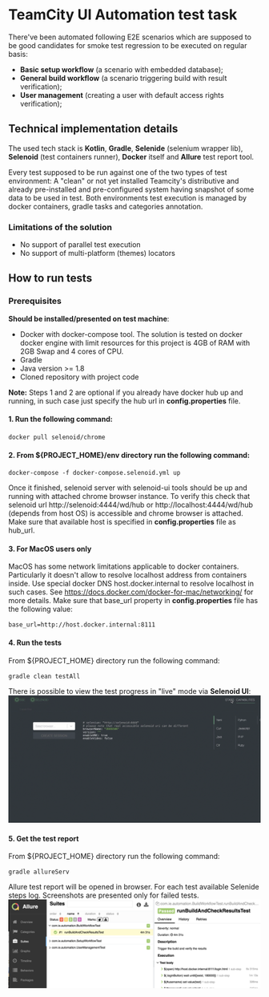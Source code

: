 # TeamCity UI Automation test task
There've been automated following E2E scenarios which are supposed to be good candidates for smoke test regression 
to be executed on regular basis:
- **Basic setup workflow** (a scenario with embedded database);
- **General build workflow** (a scenario triggering build with result verification);
- **User management** (creating a user with default access rights verification);

## Technical implementation details
The used tech stack is **Kotlin**, **Gradle**, **Selenide** (selenium wrapper lib), **Selenoid** (test containers runner),
**Docker** itself and **Allure** test report tool.

Every test supposed to be run against one of the two types of test environment: A "clean" or not yet installed Teamcity's distributive and
already pre-installed and pre-configured system having snapshot of some data to be used in test.
Both environments test execution is managed by docker containers, gradle tasks and categories annotation.

### Limitations of the solution
- No support of parallel test execution
- No support of multi-platform (themes) locators

## How to run tests

### Prerequisites
**Should be installed/presented on test machine**:
- Docker with docker-compose tool. The solution is tested on docker docker engine with limit resources for this project is 4GB of RAM with 2GB Swap and 4 cores of CPU.
- Gradle
- Java version >= 1.8
- Cloned repository with project code

**Note:** Steps 1 and 2 are optional if you already have docker hub up and running, in such case just specify the hub url in **config.properties** file. 

#### 1. Run the following command:
```
docker pull selenoid/chrome
```

#### 2. From ${PROJECT_HOME}/env directory run the following command:
```
docker-compose -f docker-compose.selenoid.yml up
```
Once it finished, selenoid server with selenoid-ui tools should be up and running with attached chrome browser instance. To verify this check that selenoid url http://selenoid:4444/wd/hub 
or http://localhost:4444/wd/hub (depends from host OS) is accessible and chrome browser is attached. Make sure that available host is specified in **config.properties** file as hub_url.

#### 3. For MacOS users only
MacOS has some network limitations applicable to docker containers. Particularly it doesn't allow to resolve localhost address from  containers inside.
Use special docker DNS host.docker.internal to resolve localhost in such cases. See https://docs.docker.com/docker-for-mac/networking/ for more details.
Make sure that base_url property in **config.properties** file has the following value:
```
base_url=http://host.docker.internal:8111
```
#### 4. Run the tests
From ${PROJECT_HOME} directory run the following command:
```
gradle clean testAll
```

There is possible to view the test progress in "live" mode via **Selenoid UI**:
![live-selenoid](images/selenoid-live-view.gif?raw=true "Live test progress view in Selenoid") 

#### 5. Get the test report
From ${PROJECT_HOME} directory run the following command:
```
gradle allureServ
```
Allure test report will be opened in browser. For each test available Selenide steps log. 
Screenshots are presented only for failed tests.
![allure-report-example](images/allure-report-example.png?raw=true "Allure report example") 







